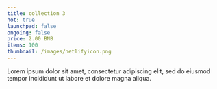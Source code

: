 ```yaml
---
title: collection 3
hot: true
launchpad: false
ongoing: false
price: 2.00 BNB
items: 100
thumbnail: /images/netlifyicon.png
---
```

Lorem ipsum dolor sit amet, consectetur adipiscing elit, sed do eiusmod tempor incididunt ut labore et dolore magna aliqua.